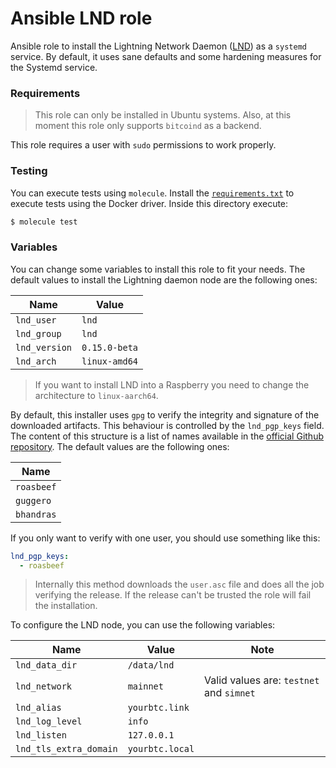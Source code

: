 # Ansible LND role

Ansible role to install the Lightning Network Daemon ([LND](https://github.com/lightningnetwork/lnd)) as a `systemd` service.
By default, it uses sane defaults and some hardening measures for the Systemd service.

### Requirements

>This role can only be installed in Ubuntu systems. Also, at this moment this role only supports `bitcoind`
> as a backend.

This role requires a user with `sudo` permissions to work properly.

### Testing

You can execute tests using `molecule`. Install the [`requirements.txt`](molecule/default/requirements.txt) to execute tests using the Docker driver. 
Inside this directory execute:

```bash
$ molecule test
```

### Variables

You can change some variables to install this role to fit your needs. The default values to install the
Lightning daemon node are the following ones:

| Name              	 | Value              	        |
|---------------------|-----------------------------|
| `lnd_user`    	     | `lnd`          	            |
| `lnd_group`   	     | `lnd`          	            |
| `lnd_version` 	     | `0.15.0-beta`             	 |
| `lnd_arch`    	     | `linux-amd64` 	             |

>If you want to install LND into a Raspberry you need to change the architecture to `linux-aarch64`.

By default, this installer uses `gpg` to verify the integrity and signature of the downloaded artifacts. This
behaviour is controlled by the `lnd_pgp_keys` field. The content of this structure is a list of names
available in the [official Github repository](https://github.com/lightningnetwork/lnd/tree/master/scripts/keys). 
The default values are the following ones:

| Name       	 | 
|--------------|
| `roasbeef` 	 |
| `guggero`  	 |
| `bhandras` 	 |

If you only want to verify with one user, you should use something like this:

```yaml
lnd_pgp_keys:
  - roasbeef
```

>Internally this method downloads the `user.asc` file and does all the job verifying the release.
> If the release can't be trusted the role will fail the installation.

To configure the LND node, you can use the following variables:

| Name                   	     | Value           	      | Note                                             	 |
|------------------------------|------------------------|----------------------------------------------------|
| `lnd_data_dir`     	         | `/data/lnd` 	          | 	                                                  |
| `lnd_network`      	         | `mainnet`          	   | Valid values are: `testnet` and `simnet` 	         |
| `lnd_alias`     	            | `yourbtc.link`       	 | 	                                                  |
| `lnd_log_level` 	            | `info`       	         | 	                                                  |
| `lnd_listen`     	           | `127.0.0.1`     	      | 	                                                  |
| `lnd_tls_extra_domain`     	 | `yourbtc.local`     	  | 	                                                  |
